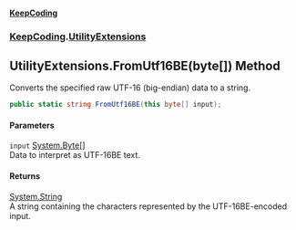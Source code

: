 #### [KeepCoding](index.md 'index')
### [KeepCoding](KeepCoding.md 'KeepCoding').[UtilityExtensions](UtilityExtensions.md 'KeepCoding.UtilityExtensions')
## UtilityExtensions.FromUtf16BE(byte[]) Method
Converts the specified raw UTF-16 (big-endian) data to a string.
```csharp
public static string FromUtf16BE(this byte[] input);
```
#### Parameters
<a name='KeepCoding.UtilityExtensions.FromUtf16BE(byte..).input'></a>
`input` [System.Byte](https://docs.microsoft.com/en-us/dotnet/api/System.Byte 'System.Byte')[[]](https://docs.microsoft.com/en-us/dotnet/api/System.Array 'System.Array')  
Data to interpret as UTF-16BE text.
  
#### Returns
[System.String](https://docs.microsoft.com/en-us/dotnet/api/System.String 'System.String')  
A string containing the characters represented by the UTF-16BE-encoded input.
